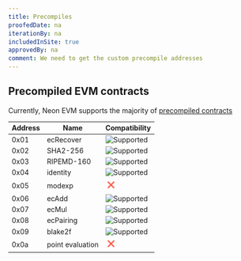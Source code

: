 ```yaml
---
title: Precompiles
proofedDate: na
iterationBy: na
includedInSite: true
approvedBy: na
comment: We need to get the custom precompile addresses
---
```


## Precompiled EVM contracts

Currently, Neon EVM supports the majority of [precompiled contracts](https://www.evm.codes/precompiled?fork=merge)

| Address | Name             | Compatibility                        |
| ------- | ---------------- | ------------------------------------ |
| 0x01    | ecRecover        | ![Supported](img/done.ico)           |
| 0x02    | SHA2-256         | ![Supported](img/done.ico)           |
| 0x03    | RIPEMD-160       | ![Supported](img/done.ico)           |
| 0x04    | identity         | ![Supported](img/done.ico)           |
| 0x05    | modexp           | ![Not Supported](img/false-copy.png) |
| 0x06    | ecAdd            | ![Supported](img/done.ico)           |
| 0x07    | ecMul            | ![Supported](img/done.ico)           |
| 0x08    | ecPairing        | ![Supported](img/done.ico)           |
| 0x09    | blake2f          | ![Supported](img/done.ico)           |
| 0x0a    | point evaluation | ![Not Supported](img/false-copy.png) |
